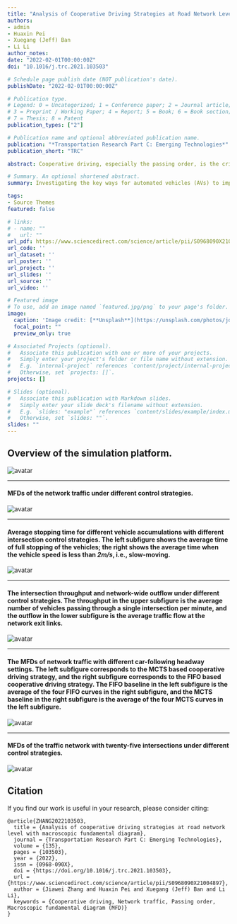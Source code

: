 ```yaml
---
title: "Analysis of Cooperative Driving Strategies at Road Network Level with Macroscopic Fundamental Diagram"
authors:
- admin
- Huaxin Pei
- Xuegang (Jeff) Ban
- Li Li
author_notes:
date: "2022-02-01T00:00:00Z"
doi: "10.1016/j.trc.2021.103503"

# Schedule page publish date (NOT publication's date).
publishDate: "2022-02-01T00:00:00Z"

# Publication type.
# Legend: 0 = Uncategorized; 1 = Conference paper; 2 = Journal article;
# 3 = Preprint / Working Paper; 4 = Report; 5 = Book; 6 = Book section;
# 7 = Thesis; 8 = Patent
publication_types: ["2"]

# Publication name and optional abbreviated publication name.
publication: "*Transportation Research Part C: Emerging Technologies*"
publication_short: "TRC"

abstract: Cooperative driving, especially the passing order, is the critical link to improve the traffic efficiency of the road network by using automated vehicles (AVs). However, most studies have only considered the performance of the passing order at the isolated intersection and have not yet investigated its impact on the road network. In this paper, we will focus on the performance of the passing orders derived from different cooperative driving strategies on the network traffic through a series of simulation experiments. Meanwhile, we will compare the impacts of the passing order at intersections and the car-following gap in straight links on the network traffic efficiency. The experiments results show that the passing order has a dominant impact on the network traffic efficiency, and a better order can significantly raise the curve of the macroscopic fundamental diagram (MFD); due to the inevitable conflicts in the two-dimensional traffic, the choice of the car-following gap within a reasonable range has a relatively small improvement on the network traffic efficiency. The findings in this paper have instructive significance for the rising research on network-wide cooperative driving and provide a systematical perspective for network traffic control.

# Summary. An optional shortened abstract.
summary: Investigating the key ways for automated vehicles (AVs) to improve the traffic efficiency of two-dimensional urban network traffic.

tags:
- Source Themes
featured: false

# links:
# - name: ""
#   url: ""
url_pdf: https://www.sciencedirect.com/science/article/pii/S0968090X21004897
url_code: ''
url_dataset: ''
url_poster: ''
url_project: ''
url_slides: ''
url_source: ''
url_video: ''

# Featured image
# To use, add an image named `featured.jpg/png` to your page's folder. 
image:
  caption: 'Image credit: [**Unsplash**](https://unsplash.com/photos/jdD8gXaTZsc)'
  focal_point: ""
  preview_only: true

# Associated Projects (optional).
#   Associate this publication with one or more of your projects.
#   Simply enter your project's folder or file name without extension.
#   E.g. `internal-project` references `content/project/internal-project/index.md`.
#   Otherwise, set `projects: []`.
projects: []

# Slides (optional).
#   Associate this publication with Markdown slides.
#   Simply enter your slide deck's filename without extension.
#   E.g. `slides: "example"` references `content/slides/example/index.md`.
#   Otherwise, set `slides: ""`.
slides: ""
---
```


## Overview of the simulation platform.
![avatar](./Fig_3.jpg)

---
#### MFDs of the network traffic under different control strategies.
![avatar](./Fig_6.jpg)

---
#### Average stopping time for different vehicle accumulations with different intersection control strategies. The left subfigure shows the average time of full stopping of the vehicles; the right shows the average time when the vehicle speed is less than *2m/s*, i.e., slow-moving.
![avatar](./Fig_7.jpg)

---
####  The intersection throughput and network-wide outflow under different control strategies. The throughput in the upper subfigure is the average number of vehicles passing through a single intersection per minute, and the outflow in the lower subfigure is the average traffic flow at the network exit links.
![avatar](./Fig_8.jpg)

---
#### The MFDs of network traffic with different car-following headway settings. The left subfigure corresponds to the MCTS based cooperative driving strategy, and the right subfigure corresponds to the FIFO based cooperative driving strategy. The FIFO baseline in the left subfigure is the average of the four FIFO curves in the right subfigure, and the MCTS baseline in the right subfigure is the average of the four MCTS curves in the left subfigure.
![avatar](./Fig_12.jpg)

---
####  MFDs of the traffic network with twenty-five intersections under different control strategies.
![avatar](./Fig_18.jpg)





## Citation
If you find our work is useful in your research, please consider citing:
```
@article{ZHANG2022103503,
  title = {Analysis of cooperative driving strategies at road network level with macroscopic fundamental diagram},
  journal = {Transportation Research Part C: Emerging Technologies},
  volume = {135},
  pages = {103503},
  year = {2022},
  issn = {0968-090X},
  doi = {https://doi.org/10.1016/j.trc.2021.103503},
  url = {https://www.sciencedirect.com/science/article/pii/S0968090X21004897},
  author = {Jiawei Zhang and Huaxin Pei and Xuegang (Jeff) Ban and Li Li},
  keywords = {Cooperative driving, Network traffic, Passing order, Macroscopic fundamental diagram (MFD)}
}

```

